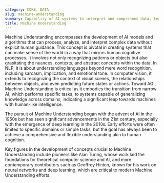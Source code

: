 ```yaml
---
category: CORE, DATA
slug: machine-understanding
summary: Capability of AI systems to interpret and comprehend data, text, images, or situations in a manner akin to human understanding.
title: Machine Understanding
---
```


Machine Understanding encompasses the development of AI models and algorithms that can process, analyze, and interpret complex data without explicit human guidance. This concept is pivotal in creating systems that can make sense of the world in a way that mirrors human cognitive processes. It involves not only recognizing patterns or objects but also grasitating the nuances, contexts, and abstract concepts within the data. In NLP, it is about understanding languages beyond mere word recognition, including sarcasm, implication, and emotional tone. In computer vision, it extends to recognizing the context of visual scenes, the relationships between objects, and even predicting future states or actions. Toward AGI, Machine Understanding is critical as it embodies the transition from narrow AI, which performs specific tasks, to systems capable of generalizing knowledge across domains, indicating a significant leap towards machines with human-like intelligence.

The pursuit of Machine Understanding began with the advent of AI in the 1950s but has seen significant advancements in the 21st century, especially with the emergence of deep learning in the 2010s. Early efforts were often limited to specific domains or simple tasks, but the goal has always been to achieve a comprehensive and flexible understanding akin to human cognition.

Key figures in the development of concepts crucial to Machine Understanding include pioneers like Alan Turing, whose work laid the foundations for theoretical computer science and AI, and more contemporary contributors such as Geoffrey Hinton, known for his work on neural networks and deep learning, which are critical to modern Machine Understanding efforts.